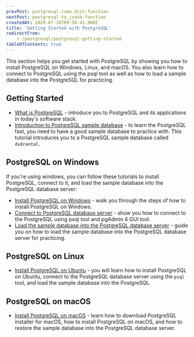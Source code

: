 ```yaml
---
prevPost: postgresql-cume_dist-function
nextPost: postgresql-to_jsonb-function
createdAt: 2020-07-18T09:58:41.000Z
title: 'Getting Started with PostgreSQL'
redirectFrom:
    - /postgresql/postgresql-getting-started
tableOfContents: true
---
```



This section helps you get started with PostgreSQL by showing you how to install PostgreSQL on Windows, Linux, and macOS. You also learn how to connect to PostgreSQL using the psql tool as well as how to load a sample database into the PostgreSQL for practicing.

## Getting Started

- [What is PostgreSQL](/postgresql/postgresql-getting-started/what-is-postgresql) - introduce you to PostgreSQL and its applications in today's software stack.
- [Introduction to PostgreSQL sample database](/postgresql/postgresql-getting-started/postgresql-sample-database) - to learn the PostgreSQL fast, you need to have a good sample database to practice with. This tutorial introduces you to a PostgreSQL sample database called `dvdrental`.

## PostgreSQL on Windows

If you're using windows, you can follow these tutorials to install PostgreSQL, connect to it, and load the sample database into the PostgreSQL database server:

- [Install PostgreSQL on Windows](/postgresql/postgresql-getting-started/install-postgresql) - walk you through the steps of how to install PostgreSQL on Windows.
- [Connect to PostgreSQL database server](/postgresql/postgresql-getting-started/connect-to-postgresql-database) - show you how to connect to the PostgreSQL using psql tool and pgAdmin 4 GUI tool.
- [Load the sample database into the PostgreSQL database server](/postgresql/postgresql-getting-started/load-postgresql-sample-database) - guide you on how to load the sample database into the PostgreSQL database server for practicing.

## PostgreSQL on Linux

- [Install PostgreSQL on Ubuntu](/postgresql/postgresql-getting-started/install-postgresql-linux) - you will learn how to install PostgreSQL on Ubuntu, connect to the PostgreSQL database server using the `psql` tool, and load the sample database into the PostgreSQL.

## PostgreSQL on macOS

- [Install PostgreSQL on macOS](/postgresql/postgresql-getting-started/install-postgresql-macos) - learn how to download PostgreSQL installer for macOS, how to install PostgreSQL on macOS, and how to restore the sample database into the PostgreSQL database server.
